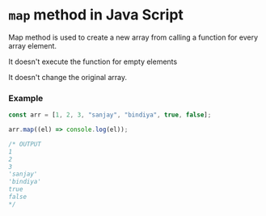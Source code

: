 # `map` method in Java Script

Map method is used to create a new array from calling a function for every array element.

It doesn't execute the function for empty elements

It doesn't change the original array.

### Example

```javascript
const arr = [1, 2, 3, "sanjay", "bindiya", true, false];

arr.map((el) => console.log(el));

/* OUTPUT
1
2
3
'sanjay'
'bindiya'
true
false
*/
```
